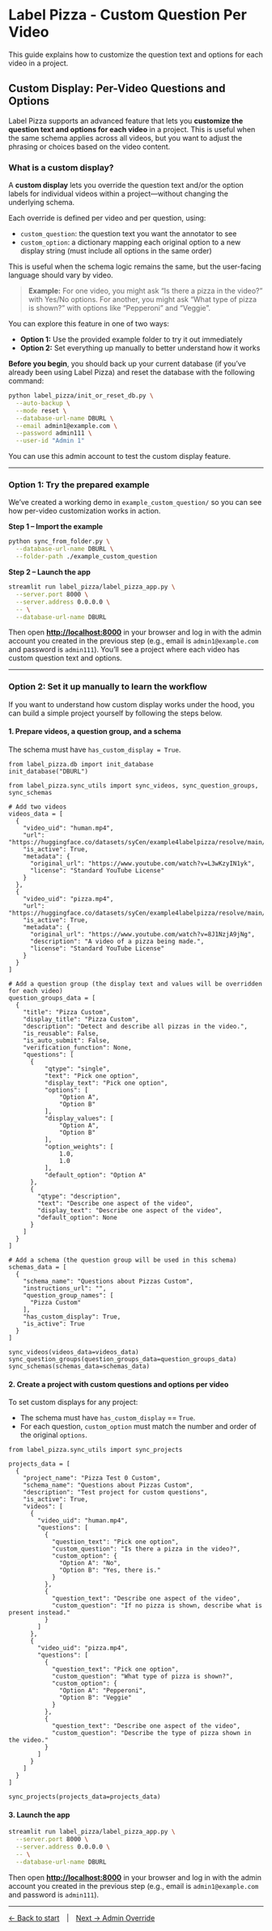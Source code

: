 # Label Pizza - Custom Question Per Video

This guide explains how to customize the question text and options for each video in a project.

## Custom Display: Per-Video Questions and Options

Label Pizza supports an advanced feature that lets you **customize the question text and options for each video** in a project. This is useful when the same schema applies across all videos, but you want to adjust the phrasing or choices based on the video content.

### What is a custom display?

A **custom display** lets you override the question text and/or the option labels for individual videos within a project—without changing the underlying schema.

Each override is defined per video and per question, using:

* `custom_question`: the question text you want the annotator to see
* `custom_option`: a dictionary mapping each original option to a new display string (must include all options in the same order)

This is useful when the schema logic remains the same, but the user-facing language should vary by video.

> **Example:** For one video, you might ask “Is there a pizza in the video?” with Yes/No options. For another, you might ask “What type of pizza is shown?” with options like “Pepperoni” and “Veggie”.

You can explore this feature in one of two ways:

* **Option 1:** Use the provided example folder to try it out immediately
* **Option 2:** Set everything up manually to better understand how it works

**Before you begin**, you should back up your current database (if you’ve already been using Label Pizza) and reset the database with the following command:

```bash
python label_pizza/init_or_reset_db.py \
  --auto-backup \
  --mode reset \
  --database-url-name DBURL \
  --email admin1@example.com \
  --password admin111 \
  --user-id "Admin 1"
```

You can use this admin account to test the custom display feature.

---

### Option 1: Try the prepared example

We’ve created a working demo in `example_custom_question/` so you can see how per-video customization works in action.

**Step 1 – Import the example**

```bash
python sync_from_folder.py \
  --database-url-name DBURL \
  --folder-path ./example_custom_question
```

**Step 2 – Launch the app**

```bash
streamlit run label_pizza/label_pizza_app.py \
  --server.port 8000 \
  --server.address 0.0.0.0 \
  -- \
  --database-url-name DBURL
```

Then open **[http://localhost:8000](http://localhost:8000)** in your browser and log in with the admin account you created in the previous step (e.g., email is `admin1@example.com` and password is `admin111`). You’ll see a project where each video has custom question text and options.

---

### Option 2: Set it up manually to learn the workflow

If you want to understand how custom display works under the hood, you can build a simple project yourself by following the steps below.

#### 1. Prepare videos, a question group, and a schema

The schema must have `has_custom_display = True`.

```
from label_pizza.db import init_database
init_database("DBURL")

from label_pizza.sync_utils import sync_videos, sync_question_groups, sync_schemas

# Add two videos
videos_data = [
  {
    "video_uid": "human.mp4",
    "url": "https://huggingface.co/datasets/syCen/example4labelpizza/resolve/main/human.mp4",
    "is_active": True,
    "metadata": {
      "original_url": "https://www.youtube.com/watch?v=L3wKzyIN1yk",
      "license": "Standard YouTube License"
    }
  },
  {
    "video_uid": "pizza.mp4",
    "url": "https://huggingface.co/datasets/syCen/example4labelpizza/resolve/main/pizza.mp4",
    "is_active": True,
    "metadata": {
      "original_url": "https://www.youtube.com/watch?v=8J1NzjA9jNg",
      "description": "A video of a pizza being made.",
      "license": "Standard YouTube License"
    }
  }
]

# Add a question group (the display text and values will be overridden for each video)
question_groups_data = [
  {
    "title": "Pizza Custom",
    "display_title": "Pizza Custom",
    "description": "Detect and describe all pizzas in the video.",
    "is_reusable": False,
    "is_auto_submit": False,
    "verification_function": None,
    "questions": [
      {
          "qtype": "single",
          "text": "Pick one option",
          "display_text": "Pick one option",
          "options": [
              "Option A",
              "Option B"
          ],
          "display_values": [
              "Option A",
              "Option B"
          ],
          "option_weights": [
              1.0,
              1.0
          ],
          "default_option": "Option A"
      },
      {
        "qtype": "description",
        "text": "Describe one aspect of the video",
        "display_text": "Describe one aspect of the video",
        "default_option": None
      }
    ]
  }
]

# Add a schema (the question group will be used in this schema)
schemas_data = [
  {
    "schema_name": "Questions about Pizzas Custom",
    "instructions_url": "",
    "question_group_names": [
      "Pizza Custom"
    ],
    "has_custom_display": True,
    "is_active": True
  }
]

sync_videos(videos_data=videos_data)
sync_question_groups(question_groups_data=question_groups_data)
sync_schemas(schemas_data=schemas_data)
```

#### 2. Create a project with custom questions and options per video

To set custom displays for any project:

- The schema must have `has_custom_display` == `True`.
- For each question, `custom_option` must match the number and order of the original `options`. 

```
from label_pizza.sync_utils import sync_projects

projects_data = [
  {
    "project_name": "Pizza Test 0 Custom",
    "schema_name": "Questions about Pizzas Custom",
    "description": "Test project for custom questions",
    "is_active": True,
    "videos": [
      {
        "video_uid": "human.mp4",
        "questions": [
          {
            "question_text": "Pick one option",
            "custom_question": "Is there a pizza in the video?",
            "custom_option": {
              "Option A": "No",
              "Option B": "Yes, there is."
            }
          },
          {
            "question_text": "Describe one aspect of the video",
            "custom_question": "If no pizza is shown, describe what is present instead."
          }
        ]
      },
      {
        "video_uid": "pizza.mp4",
        "questions": [
          {
            "question_text": "Pick one option",
            "custom_question": "What type of pizza is shown?",
            "custom_option": {
              "Option A": "Pepperoni",
              "Option B": "Veggie"
            }
          },
          {
            "question_text": "Describe one aspect of the video",
            "custom_question": "Describe the type of pizza shown in the video."
          }
        ]
      }
    ]
  }
]

sync_projects(projects_data=projects_data)
```


#### 3. Launch the app

```bash
streamlit run label_pizza/label_pizza_app.py \
  --server.port 8000 \
  --server.address 0.0.0.0 \
  -- \
  --database-url-name DBURL
```

Then open **[http://localhost:8000](http://localhost:8000)** in your browser and log in with the admin account you created in the previous step (e.g., email is `admin1@example.com` and password is `admin111`).

---

[← Back to start](start_here.md) | [Next → Admin Override](admin_override.md)